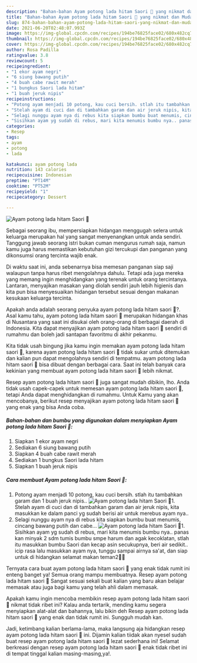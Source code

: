 ```yaml
---
description: "Bahan-bahan Ayam potong lada hitam Saori 🤩 yang nikmat dan Mudah Dibuat"
title: "Bahan-bahan Ayam potong lada hitam Saori 🤩 yang nikmat dan Mudah Dibuat"
slug: 874-bahan-bahan-ayam-potong-lada-hitam-saori-yang-nikmat-dan-mudah-dibuat
date: 2021-06-20T02:48:07.993Z
image: https://img-global.cpcdn.com/recipes/194be76825face02/680x482cq70/ayam-potong-lada-hitam-saori-🤩-foto-resep-utama.jpg
thumbnail: https://img-global.cpcdn.com/recipes/194be76825face02/680x482cq70/ayam-potong-lada-hitam-saori-🤩-foto-resep-utama.jpg
cover: https://img-global.cpcdn.com/recipes/194be76825face02/680x482cq70/ayam-potong-lada-hitam-saori-🤩-foto-resep-utama.jpg
author: Rosa Padilla
ratingvalue: 3.8
reviewcount: 5
recipeingredient:
- "1 ekor ayam negri"
- "6 siung bawang putih"
- "4 buah cabe rawit merah"
- "1 bungkus Saori lada hitam"
- "1 buah jeruk nipis"
recipeinstructions:
- "Potong ayam menjadi 10 potong, kau cuci bersih. stlah itu tambahkan garam dan 1 buah jeruk nipis.."
- "Stelah ayam di cuci dan di tambahkan garam dan air jeruk nipis, kita masukkan ke dalam panci yg sudah berisi air untuk merebus ayam nya.."
- "Selagi nunggu ayam nya di rebus kita siapkan bumbu buat menumis, cincang bawang putih dan cabe..."
- "Sisihkan ayam yg sudah di rebus, mari kita menumis bumbu nya.. panas kan minyak 2 sdm tumis bumbu smpe harum dan agak kecoklatan, stlah itu masukkan bumbu Saori dan kecap asin secukupnya, beri air sedikit.. icip rasa lalu masukkan ayam nya, tunggu sampai airnya sa&#39;at, dan siap untuk di hidangkan selamat makan teman2🤩🤩"
categories:
- Resep
tags:
- ayam
- potong
- lada

katakunci: ayam potong lada 
nutrition: 143 calories
recipecuisine: Indonesian
preptime: "PT14M"
cooktime: "PT52M"
recipeyield: "1"
recipecategory: Dessert

---
```



![Ayam potong lada hitam Saori 🤩](https://img-global.cpcdn.com/recipes/194be76825face02/680x482cq70/ayam-potong-lada-hitam-saori-🤩-foto-resep-utama.jpg)

Sebagai seorang ibu, mempersiapkan hidangan menggugah selera untuk keluarga merupakan hal yang sangat menyenangkan untuk anda sendiri. Tanggung jawab seorang istri bukan cuman mengurus rumah saja, namun kamu juga harus memastikan kebutuhan gizi tercukupi dan panganan yang dikonsumsi orang tercinta wajib enak.

Di waktu  saat ini, anda sebenarnya bisa memesan panganan siap saji walaupun tanpa harus ribet mengolahnya dahulu. Tetapi ada juga mereka yang memang ingin menghidangkan yang terenak untuk orang tercintanya. Lantaran, menyajikan masakan yang diolah sendiri jauh lebih higienis dan kita pun bisa menyesuaikan hidangan tersebut sesuai dengan makanan kesukaan keluarga tercinta. 



Apakah anda adalah seorang penyuka ayam potong lada hitam saori 🤩?. Asal kamu tahu, ayam potong lada hitam saori 🤩 merupakan hidangan khas di Nusantara yang saat ini disukai oleh orang-orang di berbagai daerah di Indonesia. Kita dapat menyajikan ayam potong lada hitam saori 🤩 sendiri di rumahmu dan boleh jadi santapan favoritmu di akhir pekanmu.

Kita tidak usah bingung jika kamu ingin memakan ayam potong lada hitam saori 🤩, karena ayam potong lada hitam saori 🤩 tidak sukar untuk ditemukan dan kalian pun dapat mengolahnya sendiri di tempatmu. ayam potong lada hitam saori 🤩 bisa dibuat dengan berbagai cara. Saat ini telah banyak cara kekinian yang membuat ayam potong lada hitam saori 🤩 lebih nikmat.

Resep ayam potong lada hitam saori 🤩 juga sangat mudah dibikin, lho. Anda tidak usah capek-capek untuk memesan ayam potong lada hitam saori 🤩, tetapi Anda dapat menghidangkan di rumahmu. Untuk Kamu yang akan mencobanya, berikut resep menyajikan ayam potong lada hitam saori 🤩 yang enak yang bisa Anda coba.

<!--inarticleads1-->

##### Bahan-bahan dan bumbu yang digunakan dalam menyiapkan Ayam potong lada hitam Saori 🤩:

1. Siapkan 1 ekor ayam negri
1. Sediakan 6 siung bawang putih
1. Siapkan 4 buah cabe rawit merah
1. Sediakan 1 bungkus Saori lada hitam
1. Siapkan 1 buah jeruk nipis




<!--inarticleads2-->

##### Cara membuat Ayam potong lada hitam Saori 🤩:

1. Potong ayam menjadi 10 potong, kau cuci bersih. stlah itu tambahkan garam dan 1 buah jeruk nipis..
<img src="https://img-global.cpcdn.com/steps/e09b19722dce7ddd/160x128cq70/ayam-potong-lada-hitam-saori-🤩-langkah-memasak-1-foto.jpg" alt="Ayam potong lada hitam Saori 🤩">1. Stelah ayam di cuci dan di tambahkan garam dan air jeruk nipis, kita masukkan ke dalam panci yg sudah berisi air untuk merebus ayam nya..
1. Selagi nunggu ayam nya di rebus kita siapkan bumbu buat menumis, cincang bawang putih dan cabe...
<img src="https://img-global.cpcdn.com/steps/1e81286057a0d1f5/160x128cq70/ayam-potong-lada-hitam-saori-🤩-langkah-memasak-3-foto.jpg" alt="Ayam potong lada hitam Saori 🤩">1. Sisihkan ayam yg sudah di rebus, mari kita menumis bumbu nya.. panas kan minyak 2 sdm tumis bumbu smpe harum dan agak kecoklatan, stlah itu masukkan bumbu Saori dan kecap asin secukupnya, beri air sedikit.. icip rasa lalu masukkan ayam nya, tunggu sampai airnya sa&#39;at, dan siap untuk di hidangkan selamat makan teman2🤩🤩




Ternyata cara buat ayam potong lada hitam saori 🤩 yang enak tidak rumit ini enteng banget ya! Semua orang mampu membuatnya. Resep ayam potong lada hitam saori 🤩 Sangat sesuai sekali buat kalian yang baru akan belajar memasak atau juga bagi kamu yang telah ahli dalam memasak.

Apakah kamu ingin mencoba membikin resep ayam potong lada hitam saori 🤩 nikmat tidak ribet ini? Kalau anda tertarik, mending kamu segera menyiapkan alat-alat dan bahannya, lalu bikin deh Resep ayam potong lada hitam saori 🤩 yang enak dan tidak rumit ini. Sungguh mudah kan. 

Jadi, ketimbang kalian berlama-lama, maka langsung aja hidangkan resep ayam potong lada hitam saori 🤩 ini. Dijamin kalian tiidak akan nyesel sudah buat resep ayam potong lada hitam saori 🤩 lezat sederhana ini! Selamat berkreasi dengan resep ayam potong lada hitam saori 🤩 enak tidak ribet ini di tempat tinggal kalian masing-masing,ya!.

